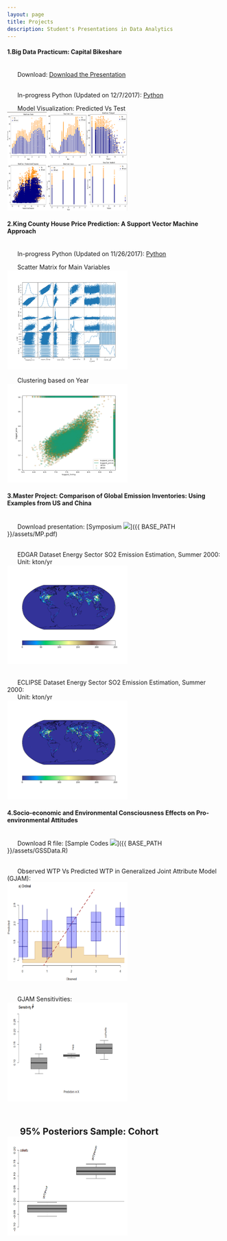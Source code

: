 ```yaml
---
layout: page
title: Projects
description: Student's Presentations in Data Analytics
---
```


#### 1.Big Data Practicum: Capital Bikeshare
<br/>&nbsp; &nbsp; &nbsp; Download: 
[Download the Presentation](Final_Jane.pdf)

<br/>&nbsp; &nbsp; &nbsp; In-progress Python (Updated on 12/7/2017): 
[ Python ](Final_Project_CapitalBike.ipynb)

&nbsp; &nbsp; &nbsp; Model Visualization: Predicted Vs Test
<br/><img src="image.png" alt="R/A1" style="width:280px;height:230px;">
&nbsp; &nbsp; &nbsp;

#### 2.King County House Price Prediction: A Support Vector Machine Approach
<br/>&nbsp; &nbsp; &nbsp; In-progress Python (Updated on 11/26/2017): 
[ Python ](1126Updated.ipynb)

&nbsp; &nbsp; &nbsp; Scatter Matrix for Main Variables
<br/><img src="ScatterMatrixMain.png" alt="R/A1" style="width:280px;height:230px;">
&nbsp; &nbsp; &nbsp; 

&nbsp; &nbsp; &nbsp; Clustering based on Year
<br/><img src="Clustering.png" alt="R/A1" style="width:280px;height:230px;">

#### 3.Master Project: Comparison of Global Emission Inventories: Using Examples from US and China
<br/>&nbsp; &nbsp; &nbsp; Download presentation:
[Symposium ![](icons16/pdf-icon.png)]({{ BASE_PATH }}/assets/MP.pdf)

<br/>&nbsp; &nbsp; &nbsp; EDGAR Dataset Energy Sector SO2 Emission Estimation, Summer 2000:<br/>
&nbsp; &nbsp; &nbsp; Unit: kton/yr
<br/><img src="Edgar2000ENESO2.png" alt="R/A1" style="width:280px;height:230px;">

<br/>&nbsp; &nbsp; &nbsp; ECLIPSE Dataset Energy Sector SO2 Emission Estimation, Summer 2000:<br/>
&nbsp; &nbsp; &nbsp; Unit: kton/yr
<br/><img src="ECLIPSE2000ENESO2.png" alt="R/A1" style="width:280px;height:230px;">
&nbsp; &nbsp; &nbsp; 



#### 4.Socio-economic and Environmental Consciousness Effects on Pro-environmental Attitudes
<br/>&nbsp; &nbsp; &nbsp; Download R file:
[Sample Codes ![](icons16/R-icon.png)]({{ BASE_PATH }}/assets/GSSData.R)
&nbsp; &nbsp; &nbsp; 

<br/>&nbsp; &nbsp; &nbsp; Observed WTP Vs Predicted WTP in Generalized Joint Attribute Model (GJAM):
<br/><img src="ObVsPr.png" alt="R/A1" style="width:280px;height:230px;">

<br/>&nbsp; &nbsp; &nbsp; GJAM Sensitivities:
<br/><img src="Sensitivity.png" alt="R/A1" style="width:280px;height:230px;">

<br/>&nbsp; &nbsp; &nbsp; 95% Posteriors Sample: Cohort
<br/><img src="PosteriorCohort.png" alt="R/A1" style="width:280px;height:230px;">
---
